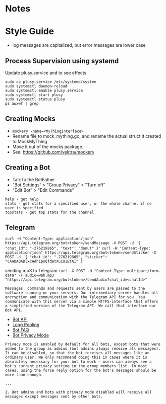 # Notes

 
# Style Guide
- log messages are capitalized, but error messages are lower case


## Process Supervision using systemd

Update plusy.service and to see effects
```
sudo cp plusy.service /etc/systemd/system
sudo systemctl daemon-reload 
sudo systemctl enable plusy.service
sudo systemctl start plusy
sudo systemctl status plusy
ps auxwf | grep 

```

## Creating Mocks
- `mockery -name=<MyThingInterface>`
- Rename file to mock_mything.go, and rename the actual struct it created to MockMyThing
- Move it out of the mocks package. 
- See: https://github.com/vektra/mockery


## Creating a Bot
- Talk to the BotFather
- "Bot Settings" > "Group Privacy" > "Turn off"
- "Edit Bot" > "Edit Commands"
```
help - get help
stats - get stats for a specified user, or the whole channel if no user is specified
topstats - get top stats for the channel

```

## Telegram

`curl -H "Content-Type: application/json" https://api.telegram.org/bot<token>/sendMessage -X POST -d '{ "chat_id": "-276219865", "text": "donut" }'`
`curl -H "Content-Type: application/json" https://api.telegram.org/bot<token>/sendSticker -X POST -d '{ "chat_id": "-276219865", "sticker": "CAADAQADlxcAAh1poQfdatXu101EtAI" }'`

sending mp3 to Telegram
`curl -X POST -H "Content-Type: multipart/form-data" -F audio=@ah.mp3  "https://api.telegram.org/bot<token>/sendAudio?chat_id=<chatId>"`


```
Messages, commands and requests sent by users are passed to the software running on your servers. Our intermediary server handles all encryption and communication with the Telegram API for you. You communicate with this server via a simple HTTPS-interface that offers a simplified version of the Telegram API. We call that interface our Bot API.
```
- [Bot API](https://core.telegram.org/bots/api)
- [Long Pooling](https://core.telegram.org/bots/faq#long-polling-gives-me-the-same-updates-again-and-again) 
- [Bot FAQ](https://core.telegram.org/bots/faq#how-do-i-get-updates)
- [Bot Privacy Mode](https://core.telegram.org/bots#privacy-mode)
```
Privacy mode is enabled by default for all bots, except bots that were added to the group as admins (bot admins always receive all messages). It can be disabled, so that the bot receives all messages like an ordinary user. We only recommend doing this in cases where it is absolutely necessary for your bot to work — users can always see a bot's current privacy setting in the group members list. In most cases, using the force reply option for the bot's messages should be more than enough.

...

2. Bot admins and bots with privacy mode disabled will receive all messages except messages sent by other bots.

```
